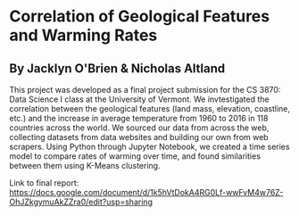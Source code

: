 # Correlation of Geological Features and Warming Rates
## By Jacklyn O'Brien & Nicholas Altland

This project was developed as a final project submission for the CS 3870: Data Science I class at the University of Vermont. We invtestigated the correlation between the geological features (land mass, elevation, coastline, etc.) and the increase in average temperature from 1960 to 2016 in 118 countries across the world. We sourced our data from across the web, collecting datasets from data websites and building our own from web scrapers. Using Python through Jupyter Notebook, we created a time series model to compare rates of warming over time, and found similarities between them using K-Means clustering. 

Link to final report: https://docs.google.com/document/d/1k5hVtDokA4RG0Lf-wwFvM4w76Z-OhJZkgymuAkZZra0/edit?usp=sharing
